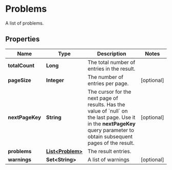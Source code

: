 

# Problems

A list of problems.

## Properties

| Name | Type | Description | Notes |
|------------ | ------------- | ------------- | -------------|
|**totalCount** | **Long** | The total number of entries in the result. |  |
|**pageSize** | **Integer** | The number of entries per page. |  [optional] |
|**nextPageKey** | **String** | The cursor for the next page of results. Has the value of &#x60;null&#x60; on the last page.   Use it in the **nextPageKey** query parameter to obtain subsequent pages of the result. |  [optional] |
|**problems** | [**List&lt;Problem&gt;**](Problem.md) | The result entries. |  |
|**warnings** | **Set&lt;String&gt;** | A list of warnings |  [optional] |



